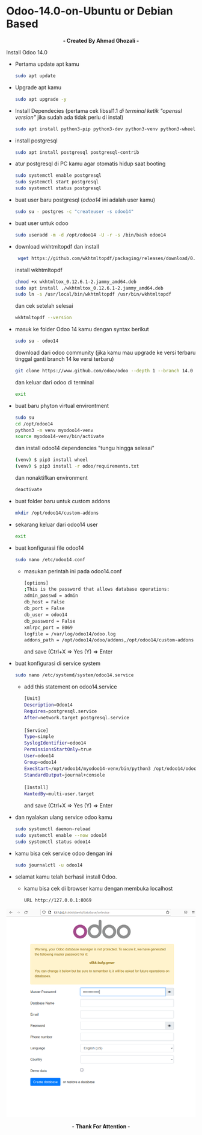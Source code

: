 # Odoo-14.0-on-Ubuntu or Debian Based
<p align="center"><b>- Created By Ahmad Ghozali -</b></p>
  
Install Odoo 14.0
- Pertama update apt kamu
  ```bash
  sudo apt update
  ```
- Upgrade apt kamu
  ```bash
  sudo apt upgrade -y
  ```
- Install Dependecies (pertama cek libssl1.1 *di terminal ketik "openssl version"* jika sudah ada tidak perlu di instal)
  ```bash
  sudo apt install python3-pip python3-dev python3-venv python3-wheel libxml2-dev libpq-dev libjpeg8-dev liblcms2-dev libxslt1-dev zlib1g-dev libsasl2-dev libldap2-dev build-essential git libssl-dev libffi-dev libmysqlclient-dev libjpeg-dev libblas-dev libatlas-base-dev libssl1.1
  ```
- install postgresql
  ```bash
  sudo apt install postgresql postgresql-contrib
  ```
- atur postgresql di PC kamu agar otomatis hidup saat booting
  ```bash
  sudo systemctl enable postgresql
  sudo systemctl start postgresql
  sudo systemctl status postgresql
  ```
- buat user baru postgresql (*odoo14* ini adalah user kamu)
  ```bash
  sudo su - postgres -c "createuser -s odoo14"
  ```
- buat user untuk odoo
  ```bash
  sudo useradd -m -d /opt/odoo14 -U -r -s /bin/bash odoo14
  ```
- download wkhtmltopdf dan install
  ```bash
   wget https://github.com/wkhtmltopdf/packaging/releases/download/0.12.6.1-2/wkhtmltox_0.12.6.1-2.jammy_amd64.deb
  ```
  install wkhtmltopdf
  ```bash
  chmod +x wkhtmltox_0.12.6.1-2.jammy_amd64.deb
  sudo apt install ./wkhtmltox_0.12.6.1-2.jammy_amd64.deb
  sudo ln -s /usr/local/bin/wkhtmltopdf /usr/bin/wkhtmltopdf
  ```
  dan cek setelah selesai
  ```bash
  wkhtmltopdf --version
  ```
- masuk ke folder Odoo 14 kamu dengan syntax berikut
  ```bash
  sudo su - odoo14
  ```
  download dari odoo community (jika kamu mau upgrade ke versi terbaru tinggal ganti branch 14 ke versi terbaru)
  ```bash
  git clone https://www.github.com/odoo/odoo --depth 1 --branch 14.0 /opt/odoo14/odoo
  ```
  dan keluar dari odoo di terminal
  ```bash
  exit
  ```
- buat baru phyton virtual environtment
  ```bash
  sudo su
  cd /opt/odoo14
  python3 -m venv myodoo14-venv
  source myodoo14-venv/bin/activate
  ```
  dan install odoo14 dependencies "tungu hingga selesai"
  ```bash
  (venv) $ pip3 install wheel
  (venv) $ pip3 install -r odoo/requirements.txt
  ```
  dan nonaktifkan environment
  ```bash
  deactivate
  ```
- buat folder baru untuk custom addons
  ```bash
  mkdir /opt/odoo14/custom-addons
  ```
- sekarang keluar dari odoo14 user
  ```bash
  exit
  ```
- buat konfigurasi file odoo14
  ```bash
  sudo nano /etc/odoo14.conf
  ```
  - masukan perintah ini pada odoo14.conf
    ```bash
    [options]
    ;This is the password that allows database operations:
    admin_passwd = admin
    db_host = False
    db_port = False
    db_user = odoo14
    db_password = False
    xmlrpc_port = 8069
    logfile = /var/log/odoo14/odoo.log
    addons_path = /opt/odoo14/odoo/addons,/opt/odoo14/custom-addons
    ```
    and save (Ctrl+X => Yes (Y) => Enter
    
- buat konfigurasi di service system
  ```bash
  sudo nano /etc/systemd/system/odoo14.service
  ```
    - add this statement on odoo14.service
      ```bash
      [Unit]
      Description=Odoo14
      Requires=postgresql.service
      After=network.target postgresql.service

      [Service]
      Type=simple
      SyslogIdentifier=odoo14
      PermissionsStartOnly=true
      User=odoo14
      Group=odoo14
      ExecStart=/opt/odoo14/myodoo14-venv/bin/python3 /opt/odoo14/odoo/odoo-bin -c /etc/odoo14.conf
      StandardOutput=journal+console
      
      [Install]
      WantedBy=multi-user.target
      ```
      and save (Ctrl+X => Yes (Y) => Enter

- dan nyalakan ulang service odoo kamu
  ```bash
  sudo systemctl daemon-reload
  sudo systemctl enable --now odoo14
  sudo systemctl status odoo14
  ```
- kamu bisa cek service odoo dengan ini
  ```bash
  sudo journalctl -u odoo14
  ```

- selamat kamu telah berhasil install Odoo.
  - kamu bisa cek di browser kamu dengan membuka localhost
    ```bash
    URL http://127.0.0.1:8069
    ```

<p align="center"><img src="https://github.com/ghozali25/Odoo-14-on-Ubuntu-22.04/blob/main/odoo14.png"></p>


<p align="center"><b>- Thank For Attention -</p>
  


  

